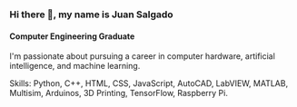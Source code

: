 ### Hi there 👋, my name is Juan Salgado
#### Computer Engineering Graduate
I'm passionate about pursuing a career in computer hardware, artificial intelligence, and machine learning.

Skills: Python, C++, HTML, CSS, JavaScript, AutoCAD, LabVIEW, MATLAB, Multisim, Arduinos, 3D Printing, TensorFlow, Raspberry Pi.





